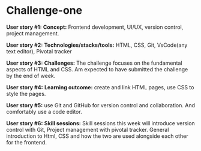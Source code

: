 # Challenge-one

**User story #1:** **Concept:** Frontend development, UI/UX, version control, project management.

**User story #2:** **Technologies/stacks/tools:** HTML, CSS, Git, VsCode(any text editor), Pivotal tracker

**User story #3:** **Challenges:** The challenge focuses on the fundamental aspects of HTML and CSS. Am expected to have submitted the challenge by the end of week.

**User story #4:**  **Learning outcome:** create and link HTML pages, use CSS to style the pages. 

**User story #5:** use Git and GitHub for version control and collaboration. And comfortably use a code editor.

**User story #6:**  **Skill sessions:** Skill sessions this week will introduce version control with Git, Project management with pivotal tracker. General introduction to Html, CSS and how the two are used alongside each other for the frontend.  
